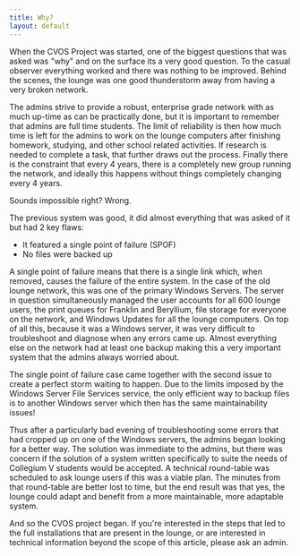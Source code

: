 ```yaml
---
title: Why?
layout: default
---
```


When the CVOS Project was started, one of the biggest questions that was asked was "why" and on the surface its a very good question.  To the casual observer everything worked and there was nothing to be improved.  Behind the scenes, the lounge was one good thunderstorm away from having a very broken network.

The admins strive to provide a robust, enterprise grade network with as much up-time as can be practically done, but it is important to remember that admins are full time students.  The limit of reliability is then how much time is left for the admins to work on the lounge computers after finishing homework, studying, and other school related activities.  If research is needed to complete a task, that further draws out the process.  Finally there is the constraint that every 4 years, there is a completely new group running the network, and ideally this happens without things completely changing every 4 years.

Sounds impossible right?  Wrong.

The previous system was good, it did almost everything that was asked of it but had 2 key flaws:

 * It featured a single point of failure (SPOF)
 * No files were backed up

A single point of failure means that there is a single link which, when removed, causes the failure of the entire system.  In the case of the old lounge network, this was one of the primary Windows Servers.  The server in question simultaneously managed the user accounts for all 600 lounge users, the print queues for Franklin and Beryllium, file storage for everyone on the network, and Windows Updates for all the lounge computers.  On top of all this, because it was a Windows server, it was very difficult to troubleshoot and diagnose when any errors came up.  Almost everything else on the network had at least one backup making this a very important system that the admins always worried about.

The single point of failure case came together with the second issue to create a perfect storm waiting to happen.  Due to the limits imposed by the Windows Server File Services service, the only efficient way to backup files is to another Windows server which then has the same maintainability issues!

Thus after a particularly bad evening of troubleshooting some errors that had cropped up on one of the Windows servers, the admins began looking for a better way.  The solution was immediate to the admins, but there was concern if the solution of a system written specifically to suite the needs of Collegium V students would be accepted.  A technical round-table was scheduled to ask lounge users if this was a viable plan.  The minutes from that round-table are better lost to time, but the end result was that yes, the lounge could adapt and benefit from a more maintainable, more adaptable system.

And so the CVOS project began.  If you're interested in the steps that led to the full installations that are present in the lounge, or are interested in technical information beyond the scope of this article, please ask an admin.